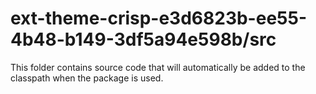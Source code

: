 # ext-theme-crisp-e3d6823b-ee55-4b48-b149-3df5a94e598b/src

This folder contains source code that will automatically be added to the classpath when
the package is used.
